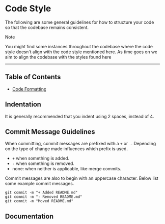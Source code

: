 # Code Style
The following are some general guidelines for how to structure your code so that
the codebase remains consistent.

> [!NOTE]  
> You might find some instances throughout the codebase where the code style
> doesn't align with the code style mentioned here. As time goes on we aim to
> align the codebase with the styles found here

--- 


## Table of Contents
 - [Code Formatting](asdfdsa)


## Indentation
It is generally recommended that you indent using 2 spaces, instead of 4.


## Commit Message Guidelines
When committing, commit messages are prefixed with a `+` or `-`. Depending on the type of change made 
influences which prefix is used.

 - `+` when something is added.
 - `-` when something is removed.
 - none: when neither is applicable, like merge commits.

Commit messages are also to begin with an uppercase character. Below list some example commit messages.

```
git commit -m "+ Added README.md"
git commit -m "- Removed README.md"
git commit -m "Moved README.md"
```


## Documentation


